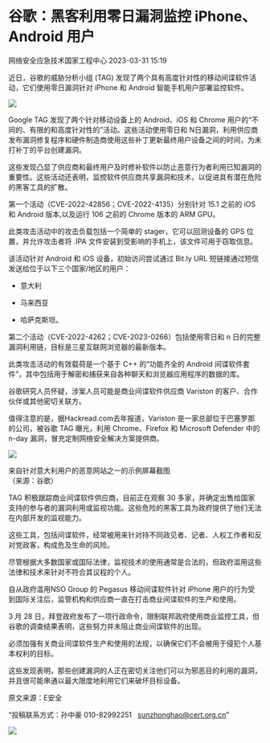 #  谷歌：黑客利用零日漏洞监控 iPhone、Android 用户   
 网络安全应急技术国家工程中心   2023-03-31 15:19  
  
近日，谷歌的威胁分析小组 (TAG) 发现了两个具有高度针对性的移动间谍软件活动，它们使用零日漏洞针对 iPhone 和 Android 智能手机用户部署监控软件。  
  
![](https://mmbiz.qpic.cn/mmbiz_jpg/QmbJGbR2j6xUY1MbBO56qeEV1sVHYlgFyHAH6C2mTvc2ic8Wte264kWicusUdtOrI1RG7DyhSqlkiceq4uIFFbD5A/640?wx_fmt=jpeg&wxfrom=13&tp=wxpic "")  
  
Google TAG 发现了两个针对移动设备上的 Android、iOS 和 Chrome 用户的“不同的、有限的和高度针对性的”活动。这些活动使用零日和 N日漏洞，利用供应商发布漏洞修复程序和硬件制造商使用这些补丁更新最终用户设备之间的时间，为未打补丁的平台创建漏洞。  
  
这些发现凸显了供应商和最终用户及时修补软件以防止恶意行为者利用已知漏洞的重要性。这些活动还表明，监控软件供应商共享漏洞和技术，以促进具有潜在危险的黑客工具的扩散。  
  
第一个活动（CVE-2022-42856；CVE-2022-4135）分别针对 15.1 之前的 iOS 和 Android 版本,以及运行 106 之前的 Chrome 版本的 ARM GPU。  
  
此类攻击活动中的攻击负载包括一个简单的 stager，它可以回测设备的 GPS 位置，并允许攻击者将 .IPA 文件安装到受影响的手机上，该文件可用于窃取信息。  
  
该活动针对 Android 和 iOS 设备，初始访问尝试通过 Bit.ly URL 短链接通过短信发送给位于以下三个国家/地区的用户：  
- 意大利  
  
- 马来西亚  
  
- 哈萨克斯坦。  
  
  
  
第二个活动（CVE-2022-4262；CVE-2023-0266）包括使用零日和 n 日的完整漏洞利用链，目标是三星互联网浏览器的最新版本。  
  
此类攻击活动的有效载荷是一个基于 C++ 的“功能齐全的 Android 间谍软件套件”，其中包括用于解密和捕获来自各种聊天和浏览器应用程序的数据的库。  
  
谷歌研究人员怀疑，涉案人员可能是商业间谍软件供应商 Variston 的客户、合作伙伴或其他密切关联方。  
  
值得注意的是，据Hackread.com去年报道，Variston 是一家总部位于巴塞罗那的公司，被谷歌 TAG 曝光，利用 Chrome、Firefox 和 Microsoft Defender 中的 n-day 漏洞，冒充定制网络安全解决方案提供商。  
  
![](https://mmbiz.qpic.cn/mmbiz_jpg/QmbJGbR2j6xUY1MbBO56qeEV1sVHYlgF4gReic9mGbRvLQ68yQF0zp0nycibsSMNpeRJFaErDiaC7gJ1piaGxlSCJA/640?wx_fmt=jpeg&tp=wxpic&wxfrom=5&wx_lazy=1&wx_co=1 "")  
  
来自针对意大利用户的恶意网站之一的示例屏幕截图  
（来源：谷歌）  
  
TAG 积极跟踪商业间谍软件供应商，目前正在观察 30 多家，并确定出售给国家支持的参与者的漏洞利用或监视功能。这些危险的黑客工具为政府提供了他们无法在内部开发的监视能力。  
  
这些工具，包括间谍软件，经常被用来针对持不同政见者、记者、人权工作者和反对党政客，构成危及生命的风险。  
  
尽管根据大多数国家或国际法律，监视技术的使用通常是合法的，但政府滥用这些法律和技术来针对不符合其议程的个人。  
  
自从政府滥用NSO Group 的 Pegasus 移动间谍软件针对 iPhone 用户的行为受到国际关注后，监管机构和供应商一直在打击商业间谍软件的生产和使用。  
  
3 月 28 日，拜登政府发布了一项行政命令，限制联邦政府使用商业监控工具，但谷歌的调查结果表明，这些努力并未阻止商业间谍软件的出现。  
  
必须加强有关商业间谍软件生产和使用的法规，以确保它们不会被用于侵犯个人基本权利的目标。  
  
这些发现表明，那些创建漏洞的人正在密切关注他们可以为邪恶目的利用的漏洞，并且很可能串通以最大限度地利用它们来破坏目标设备。  
  
  
  
原文来源：E安全  
  
“投稿联系方式：孙中豪 010-82992251   sunzhonghao@cert.org.cn”  
  
![](https://mmbiz.qpic.cn/mmbiz_jpg/GoUrACT176n1NvL0JsVSB8lNDX2FCGZjW0HGfDVnFao65ic4fx6Rv4qylYEAbia4AU3V2Zz801UlicBcLeZ6gS6tg/640?wx_fmt=jpeg&wxfrom=5&wx_lazy=1&wx_co=1 "")  
  
  
